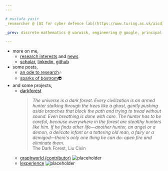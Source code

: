 ```yaml
---
---

# mustafa yasir
_researcher @ [AI for cyber defence lab](https://www.turing.ac.uk/aicd) @ [the alan turing institute](https://www.turing.ac.uk/)_

_prev: discrete mathematics @ warwick, engineering @ google, principal @ [warwicktech](https://warwicktech.substack.com/)_

---
```


- more on me,
    - [research interests](./research-interests) and [news](./news)
    - [scholar](https://scholar.google.com/citations?user=mObz9eIAAAAJ&hl=en), [linkedin](https://linkedin.com/in/mustafa-yasir/), [github](https://github.com/muzz-yasir)
- some posts,
    - [an ode to research](./an-ode-to-research)🎶
    - [sparks of bostrom](./sparks-of-bostrom)👽
- and some projects,
    - [darkforest](https://www.apartresearch.com/project/darkforest---defending-the-authentic-and-humane-web)
        > _The universe is a dark forest. Every civilization is an armed hunter stalking through the trees like a ghost, gently pushing aside branches that block the path and trying to tread without sound. Even breathing is done with care. The hunter has to be careful, because everywhere in the forest are stealthy hunters like him. If he finds other life—another hunter, an angel or a demon, a delicate infant or a tottering old man, a fairy or a demigod—there's only one thing he can do: open fire and eliminate them._   
        > The Dark Forest, Liu Cixin
    - [graphworld (contributor)](https://github.com/google-research/graphworld)
        ![placeholder](https://github.com/google-research/graphworld/blob/main/nc_results.gif?raw=true "graphworld gif")
    - [lexperience](https://github.com/muzz-yasir/Lexperience)
        ![placeholder](/images/lexperience.jpg "Lexperience API design")   
<!-- - [What is this thing called Discrete Mathematics?](./post-example-with-hr) -->
